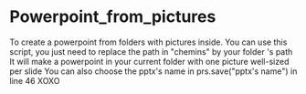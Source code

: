 # Powerpoint_from_pictures
To create a powerpoint from folders with pictures inside. You can use this script, you just need to replace the path in "chemins" by your folder 's path
It will make a powerpoint in your current folder with one picture well-sized per slide
You can also choose the pptx's name in prs.save("pptx's name") in line 46
XOXO
